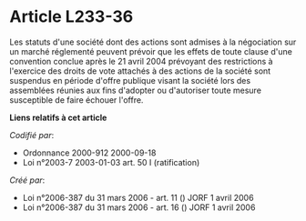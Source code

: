# Article L233-36

Les statuts d'une société dont des actions sont admises à la négociation sur un marché réglementé peuvent prévoir que les
effets de toute clause d'une convention conclue après le 21 avril 2004 prévoyant des restrictions à l'exercice des droits de
vote attachés à des actions de la société sont suspendus en période d'offre publique visant la société lors des assemblées
réunies aux fins d'adopter ou d'autoriser toute mesure susceptible de faire échouer l'offre.

**Liens relatifs à cet article**

_Codifié par_:

  - Ordonnance 2000-912 2000-09-18
  - Loi n°2003-7 2003-01-03 art. 50 I (ratification)

_Créé par_:

  - Loi n°2006-387 du 31 mars 2006 - art. 11 () JORF 1 avril 2006
  - Loi n°2006-387 du 31 mars 2006 - art. 16 () JORF 1 avril 2006
